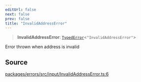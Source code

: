 ```yaml
---
editUrl: false
next: false
prev: false
title: "InvalidAddressError"
---
```


> **InvalidAddressError**: [`TypedError`](/reference/tevm/errors/type-aliases/typederror/)\<`"InvalidAddressError"`\>

Error thrown when address is invalid

## Source

[packages/errors/src/input/InvalidAddressError.ts:6](https://github.com/evmts/tevm-monorepo/blob/main/packages/errors/src/input/InvalidAddressError.ts#L6)
